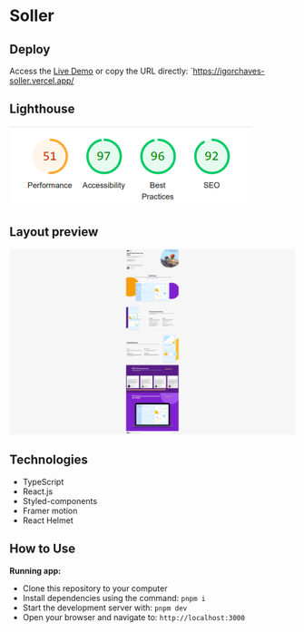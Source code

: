 # Soller

## Deploy

Access the [Live Demo](https://igorchaves-soller.vercel.app/) or copy the URL directly: `https://igorchaves-soller.vercel.app/

## Lighthouse

![Image](./public/lighthouse.png)

## Layout preview

![Image](./public/layout-preview.png)

## Technologies

- TypeScript
- React.js
- Styled-components
- Framer motion
- React Helmet

## How to Use

**Running app:**

-   Clone this repository to your computer
-   Install dependencies using the command: `pnpm i`
-   Start the development server with: `pnpm dev`
-   Open your browser and navigate to: `http://localhost:3000`